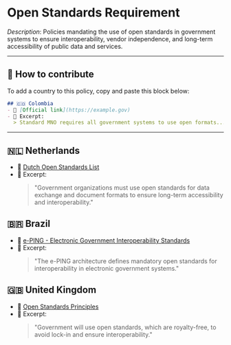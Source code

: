 # Open Standards Requirement

_Description_: Policies mandating the use of open standards in government systems to ensure interoperability, vendor independence, and long-term accessibility of public data and services.

---

## 🧩 How to contribute

To add a country to this policy, copy and paste this block below:

```markdown
## 🇨🇴 Colombia
- 🔗 [Official link](https://example.gov)
- 📄 Excerpt:
  > Standard MNO requires all government systems to use open formats...
```

---

## 🇳🇱 Netherlands

- 🔗 [Dutch Open Standards List](https://www.forumstandaardisatie.nl/open-standaarden)
- 📄 Excerpt:
  > "Government organizations must use open standards for data exchange and document formats to ensure long-term accessibility and interoperability."

## 🇧🇷 Brazil

- 🔗 [e-PING - Electronic Government Interoperability Standards](https://www.gov.br/governodigital/pt-br/governanca-de-dados/eping)
- 📄 Excerpt:
  > "The e-PING architecture defines mandatory open standards for interoperability in electronic government systems."

## 🇬🇧 United Kingdom

- 🔗 [Open Standards Principles](https://www.gov.uk/government/publications/open-standards-principles)
- 📄 Excerpt:
  > "Government will use open standards, which are royalty-free, to avoid lock-in and ensure interoperability."
